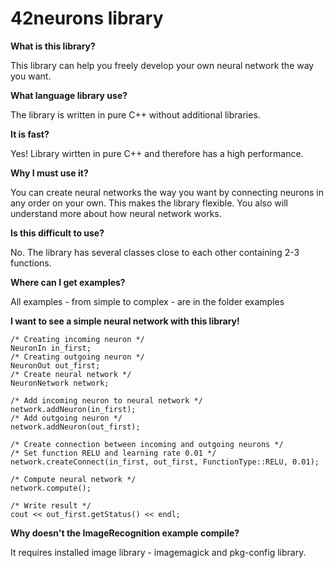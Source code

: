 # 42neurons library

**What is this library?**

This library can help you freely develop your own neural network the way you want.

**What language library use?**

The library is written in pure C++ without additional libraries. 

**It is fast?**

Yes! Library wirtten in pure C++ and therefore has a high performance.

**Why I must use it?**

You can create neural networks the way you want by connecting neurons in any order on your own. This makes the library flexible.
You also will understand more about how neural network works.

**Is this difficult to use?**

No. The library has several classes close to each other containing 2-3 functions.

**Where can I get examples?**

All examples - from simple to complex - are in the folder examples

**I want to see a simple neural network with this library!**

	/* Creating incoming neuron */
	NeuronIn in_first; 
	/* Creating outgoing neuron */
	NeuronOut out_first;
	/* Create neural network */
	NeuronNetwork network;
	
	/* Add incoming neuron to neural network */
	network.addNeuron(in_first);
	/* Add outgoing neuron */
	network.addNeuron(out_first);
	
	/* Create connection between incoming and outgoing neurons */
	/* Set function RELU and learning rate 0.01 */
	network.createConnect(in_first, out_first, FunctionType::RELU, 0.01);
	
	/* Compute neural network */
	network.compute(); 
	
	/* Write result */
	cout << out_first.getStatus() << endl;
	
**Why doesn't the ImageRecognition example compile?**

It requires installed image library - imagemagick and pkg-config library.
